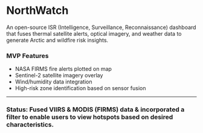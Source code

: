 # NorthWatch

An open-source ISR (Intelligence, Surveillance, Reconnaissance) dashboard that fuses thermal satellite alerts, optical imagery, and weather data to generate Arctic and wildfire risk insights.

### MVP Features
- NASA FIRMS fire alerts plotted on map
- Sentinel-2 satellite imagery overlay
- Wind/humidity data integration
- High-risk zone identification based on sensor fusion

---

### Status: Fused VIIRS & MODIS (FIRMS) data & incorporated a filter to enable users to view hotspots based on desired characteristics. 

